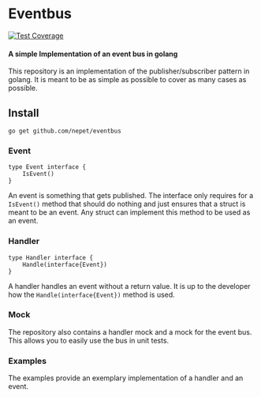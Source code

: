 # Eventbus
[![Test Coverage](https://codecov.io/gh/nepet/eventbus/master/graph/badge.svg)](https://codecov.io/gh/nepet/eventbus)
#### A simple Implementation of an event bus in golang

This repository is an implementation of the publisher/subscriber pattern in golang. It is meant to be as simple as
possible to cover as many cases as possible.

## Install

```
go get github.com/nepet/eventbus
```


### Event

```
type Event interface {
	IsEvent()
}
```

An event is something that gets published. The interface only requires for a `IsEvent()` method that should do nothing
and just ensures that a struct is meant to be an event. Any struct can implement this method to be used as an event.

### Handler

```
type Handler interface {
	Handle(interface{Event})
}
```

A handler handles an event without a return value. It is up to the developer how the
`Handle(interface{Event})` method is used.

### Mock

The repository also contains a handler mock and a mock for the event bus. This allows you to easily use the bus in unit
tests.

### Examples

The examples provide an exemplary implementation of a handler and an event.
